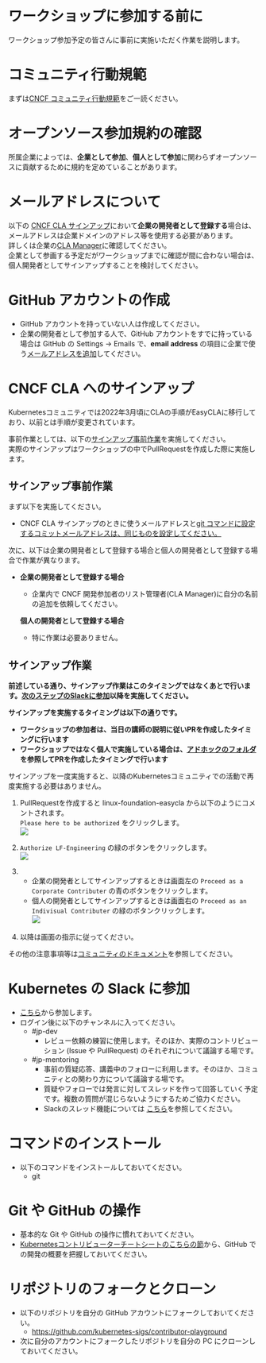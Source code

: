 ワークショップに参加する前に
============================

ワークショップ参加予定の皆さんに事前に実施いただく作業を説明します。

# コミュニティ行動規範

まずは[CNCF コミュニティ行動規範](https://github.com/cncf/foundation/blob/master/code-of-conduct-languages/jp.md)をご一読ください。

# オープンソース参加規約の確認

所属企業によっては、**企業として参加**、**個人として参加**に関わらずオープンソースに貢献するために規約を定めていることがあります。

# メールアドレスについて

以下の [CNCF CLA サインアップ](#cncf-cla-へのサインアップ)において**企業の開発者として登録する**場合は、メールアドレスは企業ドメインのアドレス等を使用する必要があります。  
詳しくは企業の[CLA Manager](https://docs.linuxfoundation.org/lfx/easycla/v2-current/corporate-cla-managers)に確認してください。  
企業として参画する予定だがワークショップまでに確認が間に合わない場合は、個人開発者としてサインアップすることを検討してください。

# GitHub アカウントの作成

* GitHub アカウントを持っていない人は作成してください。
* 企業の開発者として参加する人で、GitHub アカウントをすでに持っている場合は GitHub の Settings -> Emails で、**email address** の項目に企業で使う[メールアドレスを追加](https://docs.github.com/ja/account-and-profile/setting-up-and-managing-your-personal-account-on-github/managing-email-preferences/adding-an-email-address-to-your-github-account)してください。

# CNCF CLA へのサインアップ
Kubernetesコミュニティでは2022年3月頃にCLAの手順がEasyCLAに移行しており、以前とは手順が変更されています。

事前作業としては、以下の[サインアップ事前作業](#サインアップ事前作業)を実施してください。  
実際のサインアップはワークショップの中でPullRequestを作成した際に実施します。  

## サインアップ事前作業
まず以下を実施してください。
- CNCF CLA サインアップのときに使うメールアドレスと[git コマンドに設定するコミットメールアドレスは、同じものを設定してください。](https://docs.github.com/ja/account-and-profile/setting-up-and-managing-your-personal-account-on-github/managing-email-preferences/setting-your-commit-email-address#setting-your-commit-email-address-in-git)


次に、以下は企業の開発者として登録する場合と個人の開発者として登録する場合で作業が異なります。

- 
  **企業の開発者として登録する場合**
  - 企業内で CNCF 開発参加者のリスト管理者(CLA Manager)に自分の名前の追加を依頼してください。
  
  **個人の開発者として登録する場合**
  - 特に作業は必要ありません。

## サインアップ作業
**前述している通り、サインアップ作業はこのタイミングではなくあとで行います。[次のステップのSlackに参加](#kubernetes-の-slack-に参加)以降を実施してください。**  

**サインアップを実施するタイミングは以下の通りです。**
- **ワークショップの参加者は、当日の講師の説明に従いPRを作成したタイミングに行います**  
- **ワークショップではなく個人で実施している場合は、[アドホックのフォルダ](../adhoc/)を参照してPRを作成したタイミングで行います**

サインアップを一度実施すると、以降のKubernetesコミュニティでの活動で再度実施する必要はありません。  
1. PullRequestを作成すると linux-foundation-easycla から以下のようにコメントされます。  
  `Please here to be authorized` をクリックします。  
  ![](https://user-images.githubusercontent.com/69111235/152226443-f6fe61ee-0e92-46c5-b6ea-c0deb718a585.png)  

1. `Authorize LF-Engineering` の緑のボタンをクリックします。  
   ![](https://user-images.githubusercontent.com/69111235/152228712-7d22f9d0-9f3c-4226-9ee0-bacba4b47725.png)  
 
1. - 企業の開発者としてサインアップするときは画面左の `Proceed as a Corporate Contributer` の青のボタンをクリックします。  
   - 個人の開発者としてサインアップするときは画面右の `Proceed as an Indivisual Contributer` の緑のボタンクリックします。  
  ![](https://user-images.githubusercontent.com/69111235/152224818-1246453a-b086-4a57-9d14-c10d62ad438f.png)  

1. 以降は画面の指示に従ってください。

その他の注意事項等は[コミュニティのドキュメント](https://github.com/kubernetes/community/blob/master/CLA.md)を参照してください。

# Kubernetes の Slack に参加
* [こちら](https://slack.k8s.io/)から参加します。
* ログイン後に以下のチャンネルに入ってください。
  + #jp-dev
    - レビュー依頼の練習に使用します。そのほか、実際のコントリビューション (Issue や PullRequest) のそれぞれについて議論する場です。
  + #jp-mentoring
    - 事前の質疑応答、講義中のフォローに利用します。そのほか、コミュニティとの関わり方について議論する場です。
    - 質疑やフォローでは発言に対してスレッドを作って回答していく予定です。複数の質問が混じらないようにするためご協力ください。
    - Slackのスレッド機能については [こちら](https://slack.com/intl/ja-jp/help/articles/115000769927-%E3%82%B9%E3%83%AC%E3%83%83%E3%83%89%E3%82%92%E4%BD%BF%E7%94%A8%E3%81%97%E3%81%A6%E4%BC%9A%E8%A9%B1%E3%82%92%E6%95%B4%E7%90%86%E3%81%99%E3%82%8B)を参照してください。

# コマンドのインストール
* 以下のコマンドをインストールしておいてください。
  + git

# Git や GitHub の操作
* 基本的な Git や GitHub の操作に慣れておいてください。
* [Kubernetesコントリビューターチートシートのこちらの節](https://github.com/kubernetes/community/blob/master/contributors/guide/contributor-cheatsheet/README-ja.md#%E8%B2%A2%E7%8C%AE%E3%81%99%E3%82%8B)から、GitHub での開発の概要を把握しておいてください。


# リポジトリのフォークとクローン
* 以下のリポジトリを自分の GitHub アカウントにフォークしておいてください。
  + https://github.com/kubernetes-sigs/contributor-playground
* 次に自分のアカウントにフォークしたリポジトリを自分の PC にクローンしておいてください。
